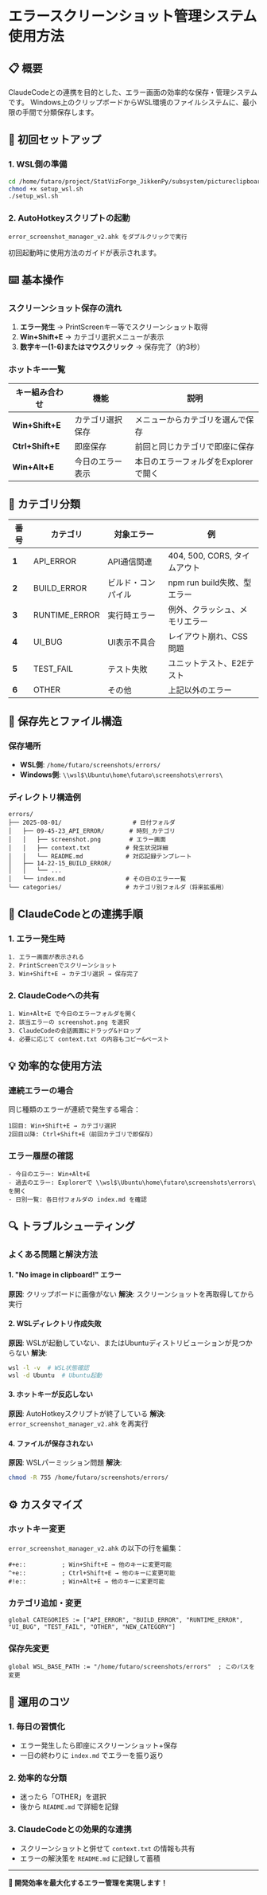# エラースクリーンショット管理システム 使用方法

## 📋 概要
ClaudeCodeとの連携を目的とした、エラー画面の効率的な保存・管理システムです。
Windows上のクリップボードからWSL環境のファイルシステムに、最小限の手間で分類保存します。

## 🚀 初回セットアップ

### 1. WSL側の準備
```bash
cd /home/futaro/project/StatVizForge_JikkenPy/subsystem/pictureclipboard
chmod +x setup_wsl.sh
./setup_wsl.sh
```

### 2. AutoHotkeyスクリプトの起動
```
error_screenshot_manager_v2.ahk をダブルクリックで実行
```

初回起動時に使用方法のガイドが表示されます。

## ⌨️ 基本操作

### スクリーンショット保存の流れ
1. **エラー発生** → PrintScreenキー等でスクリーンショット取得
2. **Win+Shift+E** → カテゴリ選択メニューが表示
3. **数字キー(1-6)またはマウスクリック** → 保存完了（約3秒）

### ホットキー一覧
| キー組み合わせ | 機能 | 説明 |
|---------------|------|------|
| **Win+Shift+E** | カテゴリ選択保存 | メニューからカテゴリを選んで保存 |
| **Ctrl+Shift+E** | 即座保存 | 前回と同じカテゴリで即座に保存 |
| **Win+Alt+E** | 今日のエラー表示 | 本日のエラーフォルダをExplorerで開く |

## 📂 カテゴリ分類

| 番号 | カテゴリ | 対象エラー | 例 |
|------|----------|-----------|-----|
| **1** | API_ERROR | API通信関連 | 404, 500, CORS, タイムアウト |
| **2** | BUILD_ERROR | ビルド・コンパイル | npm run build失敗、型エラー |
| **3** | RUNTIME_ERROR | 実行時エラー | 例外、クラッシュ、メモリエラー |
| **4** | UI_BUG | UI表示不具合 | レイアウト崩れ、CSS問題 |
| **5** | TEST_FAIL | テスト失敗 | ユニットテスト、E2Eテスト |
| **6** | OTHER | その他 | 上記以外のエラー |

## 📁 保存先とファイル構造

### 保存場所
- **WSL側**: `/home/futaro/screenshots/errors/`
- **Windows側**: `\\wsl$\Ubuntu\home\futaro\screenshots\errors\`

### ディレクトリ構造例
```
errors/
├── 2025-08-01/                    # 日付フォルダ
│   ├── 09-45-23_API_ERROR/       # 時刻_カテゴリ
│   │   ├── screenshot.png        # エラー画面
│   │   ├── context.txt          # 発生状況詳細
│   │   └── README.md            # 対応記録テンプレート
│   ├── 14-22-15_BUILD_ERROR/
│   │   └── ...
│   └── index.md                 # その日のエラー一覧
└── categories/                  # カテゴリ別フォルダ（将来拡張用）
```

## 🔧 ClaudeCodeとの連携手順

### 1. エラー発生時
```
1. エラー画面が表示される
2. PrintScreenでスクリーンショット
3. Win+Shift+E → カテゴリ選択 → 保存完了
```

### 2. ClaudeCodeへの共有
```
1. Win+Alt+E で今日のエラーフォルダを開く
2. 該当エラーの screenshot.png を選択
3. ClaudeCodeの会話画面にドラッグ&ドロップ
4. 必要に応じて context.txt の内容もコピー&ペースト
```

## 💡 効率的な使用方法

### 連続エラーの場合
同じ種類のエラーが連続で発生する場合：
```
1回目: Win+Shift+E → カテゴリ選択
2回目以降: Ctrl+Shift+E（前回カテゴリで即保存）
```

### エラー履歴の確認
```
- 今日のエラー: Win+Alt+E
- 過去のエラー: Explorerで \\wsl$\Ubuntu\home\futaro\screenshots\errors\ を開く
- 日別一覧: 各日付フォルダの index.md を確認
```

## 🔍 トラブルシューティング

### よくある問題と解決方法

#### 1. "No image in clipboard!" エラー
**原因**: クリップボードに画像がない
**解決**: スクリーンショットを再取得してから実行

#### 2. WSLディレクトリ作成失敗
**原因**: WSLが起動していない、またはUbuntuディストリビューションが見つからない
**解決**: 
```bash
wsl -l -v  # WSL状態確認
wsl -d Ubuntu  # Ubuntu起動
```

#### 3. ホットキーが反応しない
**原因**: AutoHotkeyスクリプトが終了している
**解決**: `error_screenshot_manager_v2.ahk` を再実行

#### 4. ファイルが保存されない
**原因**: WSLパーミッション問題
**解決**:
```bash
chmod -R 755 /home/futaro/screenshots/errors/
```

## ⚙️ カスタマイズ

### ホットキー変更
`error_screenshot_manager_v2.ahk` の以下の行を編集：
```autohotkey
#+e::          ; Win+Shift+E → 他のキーに変更可能
^+e::          ; Ctrl+Shift+E → 他のキーに変更可能
#!e::          ; Win+Alt+E → 他のキーに変更可能
```

### カテゴリ追加・変更
```autohotkey
global CATEGORIES := ["API_ERROR", "BUILD_ERROR", "RUNTIME_ERROR", "UI_BUG", "TEST_FAIL", "OTHER", "NEW_CATEGORY"]
```

### 保存先変更
```autohotkey
global WSL_BASE_PATH := "/home/futaro/screenshots/errors"  ; このパスを変更
```

## 🎯 運用のコツ

### 1. 毎日の習慣化
- エラー発生したら即座にスクリーンショット+保存
- 一日の終わりに `index.md` でエラーを振り返り

### 2. 効率的な分類
- 迷ったら「OTHER」を選択
- 後から `README.md` で詳細を記録

### 3. ClaudeCodeとの効果的な連携
- スクリーンショットと併せて `context.txt` の情報も共有
- エラーの解決策を `README.md` に記録して蓄積

---

**🚀 開発効率を最大化するエラー管理を実現します！**
